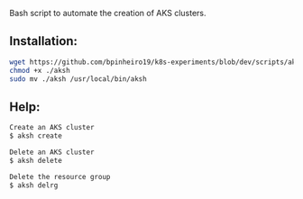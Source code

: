 Bash script to automate the creation of AKS clusters.

## Installation:
```bash
wget https://github.com/bpinheiro19/k8s-experiments/blob/dev/scripts/aksh/aksh.sh
chmod +x ./aksh
sudo mv ./aksh /usr/local/bin/aksh
```

## Help:
```bash
Create an AKS cluster
$ aksh create

Delete an AKS cluster
$ aksh delete

Delete the resource group
$ aksh delrg
```